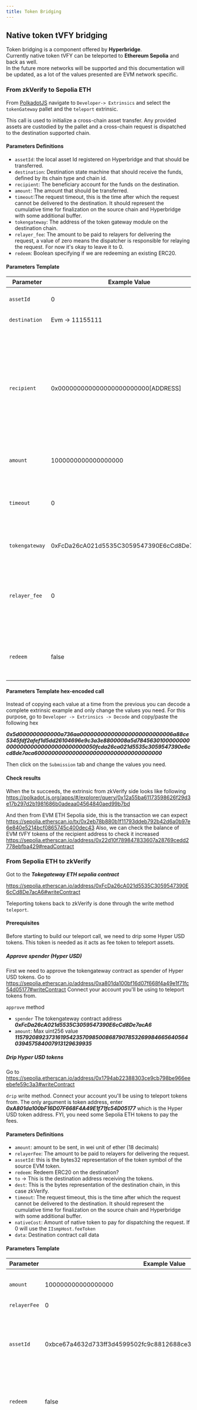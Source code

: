 ```yaml
---
title: Token Bridging
---
```


## Native token tVFY bridging

Token bridging is a component offered by **Hyperbridge**. \
Currently native token tVFY can be teleported to **Ethereum Sepolia** and back as well. \
In the future more networks will be supported and this documentation will be updated, as a lot of the values presented are EVM network specific.

### From zkVerify to Sepolia ETH

From [PolkadotJS](https://polkadot.js.org/apps/?rpc=wss%3A%2F%2Fvolta-rpc.zkverify.io#/explorer) navigate to `Developer-> Extrinsics` and select the `tokenGateway` pallet and the `teleport` extrinsic.

This call is used to initialize a cross-chain asset transfer. Any provided assets are custodied by the pallet and a cross-chain request is dispatched to the destination supported chain.


#### Parameters Definitions

- `assetId`: the local asset Id registered on Hyperbridge and that should be transferred.
- `destination`: Destination state machine that should receive the funds, defined by its chain type and chain id. 
- `recipient`: The beneficiary account for the funds on the destination.
- `amount`: The amount that should be transferred.
- `timeout`:The request timeout, this is the time after which the request cannot be delivered to the destination. It should represent the cumulative time for finalization on the source chain and Hyperbridge with some additional buffer. 
- `tokengateway`: The address of the token gateway module on the destination chain. 
- `relayer_fee`: The amount to be paid to relayers for delivering the request, a value of zero means the dispatcher is responsible for relaying the request. For now it's okay to leave it to 0.
- `redeem`: Boolean specifying if we are redeeming an existing ERC20. 

#### Parameters Template

| Parameter      | Example Value                              | Customizable | Comments                                                                                                                                        |
|----------------|--------------------------------------------|--------------|-------------------------------------------------------------------------------------------------------------------------------------------------|
| `assetId`      | 0                                          | No           | native token tVFY asset Id is 0                                                                                                                 |
| `destination`  | Evm -> 11155111                            | No           | Eth Sepolia chain ID                                                                                                                            |
| `recipient`    | 0x000000000000000000000000[ADDRESS]        | Yes          | Address should be left padded with zeros to fit into the required 32 bytes. Copy paste the example + append your address (remove the 0x though) |
| `amount`       | 1000000000000000000                        | Yes          | tVFY token has 18 decimals                                                                                                                      |
| `timeout`      | 0                                          | Yes          | Can be custom but recommend to put 0 which means it never times out.                                                                            |
| `tokengateway` | 0xFcDa26cA021d5535C3059547390E6cCd8De7acA6 | No           | Contract address for ETH sepolia                                                                                                                |
| `relayer_fee`  | 0                                          | No           | 0 means the dispatcher is responsible for relaying the request, we can leave it as it is for now.                                               |
| `redeem`       | false                                      | No           | we will not deploy ERC20 on our own so always false.                                                                                            | 

#### Parameters Template hex-encoded call

Instead of copying each value at a time from the previous you can decode a complete extrinsic example and only change the values you need.
For this purpose, go to `Developer -> Extrinsics -> Decode` and copy/paste the following hex

***0x5d000000000000a736aa000000000000000000000000006a88ce5345fdf2afef1d5dd26104696e9c3a3e8800008a5d784563010000000000000000000000000000000050fcda26ca021d5535c3059547390e6ccd8de7aca6000000000000000000000000000000000000***

Then click on the `Submission` tab and change the values you need. 

#### Check results
When the tx succeeds, the extrinsic from zkVerify side looks like following https://polkadot.js.org/apps/#/explorer/query/0x12a55ba61173598626f29d3e17b297d2b1981686b0adeaa04564840aed99b7bd

And then from EVM ETH Sepolia side, this is the transaction we can expect https://sepolia.etherscan.io/tx/0x2eb78b880b1f11793ddeb792b42d6a0b97e6e840e5214bcf0865745c400dec43
Also, we can check the balance of EVM tVFY tokens of the recipient address to check it increased https://sepolia.etherscan.io/address/0x22d10f789847833607a28769cedd2778ebfba429#readContract

### From Sepolia ETH to zkVerify

Got to the ***Tokegateway ETH sepolia contract***

https://sepolia.etherscan.io/address/0xFcDa26cA021d5535C3059547390E6cCd8De7acA6#writeContract

Teleporting tokens back to zkVerify is done through the write method `teleport`.

#### Prerequisites

Before starting to build our teleport call, we need to drip some Hyper USD tokens. This token is needed as it acts as fee token to teleport assets.

##### Approve spender (Hyper USD)
First we need to approve the tokengateway contract as spender of Hyper USD tokens.
Go to https://sepolia.etherscan.io/address/0xa801da100bf16d07f668f4a49e1f71fc54d05177#writeContract
Connect your account you'll be using to teleport tokens from.

`approve` method 
- `spender` The tokengateway contract address ***0xFcDa26cA021d5535C3059547390E6cCd8De7acA6***
- `amount`: Max uint256 value ***115792089237316195423570985008687907853269984665640564039457584007913129639935***

##### Drip Hyper USD tokens

Go to https://sepolia.etherscan.io/address/0x1794ab22388303ce9cb798be966eeebefe59c3a3#writeContract

`drip` write method. Connect your account you'll be using to teleport tokens from.
The only argument is token address, enter ***0xA801da100bF16D07F668F4A49E1f71fc54D05177*** which is the Hyper USD token address.
FYI, you need some Sepolia ETH tokens to pay the fees.


#### Parameters Definitions

- `amount`: amount to be sent, in wei unit of ether (18 decimals)
- `relayerFee`: The amount to be paid to relayers for delivering the request.
- `assetId`: this is the bytes32 representation of the token symbol of the source EVM token.
- `redeem`: Redeem ERC20 on the destination?
- `to` ->  This is the destination address receiving the tokens.
- `dest`: This is the bytes representation of the destination chain, in this case zkVerify.
- `timeout`: The request timeout, this is the time after which the request cannot be delivered to the destination. It should represent the cumulative time for finalization on the source chain and Hyperbridge with some additional buffer. 
- `nativeCost`: Amount of native token to pay for dispatching the request. If 0 will use the `IIsmpHost.feeToken`
- `data`: Destination contract call data

#### Parameters Template

| Parameter    | Example Value                                                      | Customizable | Comments                                                                                        |
|--------------|--------------------------------------------------------------------|--------------|-------------------------------------------------------------------------------------------------|
| `amount`     | 100000000000000000                                                 | Yes          | tVFY EVM Sepolia token has 18 decimals                                                          |
| `relayerFee` | 0                                                                  | No           |                                                                                                 |
| `assetId`    | 0xbce67a4632d733ff3d4599502fc9c8812688ce39220e4304bd7b43c22ae5c77c | No           | bytes32 representation of the tVFY EVM token (check following section to see how it's computed) |
| `redeem`     | false                                                              | No           | We'll never redeem an ERC-20 on the destination chain                                           |
| `to`         | 0xa23ab6a920b139595c75b86d04b81f4508146e8a5fe756de9f04de9c64e23845 | Yes          | Need to be given in public key hex format (check following section to see how it's computed)    |
| `dest`       | 0x5355425354524154452d7a6b765f                                     | No           | bytes representation of the destination chain, zkVerify (check following section to see how it's computed)                                        |
| `timeout`    | 0                                                                  | Yes          | Can be custom but recommend to put 0 which means it never times out.                            |
| `nativeCost` | 0                                                                  | No           |                                                                                                 |
| `data`       | 0x                                                                 | No           |                                                                                                 | 


#### Parameter computation
##### `assetId`
This is calculated by executing the following solidity operation

```solidity
keccak256(bytes("tVFY"));
```

In this case, the result is ***0xbce67a4632d733ff3d4599502fc9c8812688ce39220e4304bd7b43c22ae5c77c***

##### `to`

This param has to be given in public hex format. To convert your SS58 address to public hex key address.
First install Subkey CLI https://paritytech.github.io/polkadot-sdk/master/subkey/index.html

Then run the following command

```bash
subkey inspect xpisMVzVEZnbYfz5QfFhKUQVPD2L6TdZRVxnmZG2YBKTmEPq5

Public Key URI `xpisMVzVEZnbYfz5QfFhKUQVPD2L6TdZRVxnmZG2YBKTmEPq5` is account:
  Network ID/Version: 251
  Public key (hex):   0xa23ab6a920b139595c75b86d04b81f4508146e8a5fe756de9f04de9c64e23845
  Account ID:         0xa23ab6a920b139595c75b86d04b81f4508146e8a5fe756de9f04de9c64e23845
  Public key (SS58):  xpisMVzVEZnbYfz5QfFhKUQVPD2L6TdZRVxnmZG2YBKTmEPq5
  SS58 Address:       xpisMVzVEZnbYfz5QfFhKUQVPD2L6TdZRVxnmZG2YBKTmEPq5
```

In this case, the public hex key for this address is 0xa23ab6a920b139595c75b86d04b81f4508146e8a5fe756de9f04de9c64e23845


##### `dest`
This is calculated by executing the following solidity operation 

```solidity
bytes4 id = bytes4(bytes("zkv_"));
return bytes(string.concat("SUBSTRATE-", string(abi.encodePacked(id))));
```

In this case, zkVerify bytes representation is ***0x5355425354524154452d7a6b765f***

#### Check results

When the tx succeeds, the transaction from EVM side looks like following https://sepolia.etherscan.io/tx/0x3112a43a76019ae77fee56d7721a3fface395ae70d014affe3d17792d16ed3f1

And then from zkVerify side, these are the extrinsics and events
https://polkadot.js.org/apps/#/explorer/query/0x3637c0ac9b082396a62232e24412aa492f75da71d66bd19fd5d62c7d6e66c374